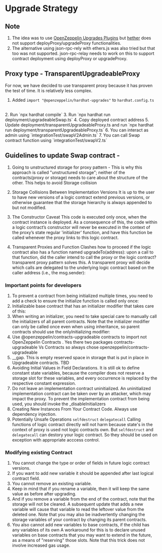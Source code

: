 # Upgrade Strategy 
## Note 
1. The idea was to use [OpenZeppelin Upgrades Plugins](https://docs.openzeppelin.com/upgrades) but [hether](https://www.npmjs.com/package/) does not support deployProxy/upgradeProxy functionalities. 
2. The alternative using json-rpc-rely with ethers.js was also tried but that too was not supported. json-rpc-relay needs to work on this to support contract deployment using deployProxy or upgradeProxy. 

## Proxy type - TransparentUpgradeableProxy
For now, we have decided to use transparent proxy because it has proven the test of time. It is relatively less complex.

1. Added `import "@openzeppelin/hardhat-upgrades"` to `hardhat.config.ts`
<br />
2. Run `npx hardhat compile`
3. Run `npx hardhat run deployment/upgradeableSwap.ts`
4. Copy deployed contract address
5. Update deployment/transparentUpgradeableProxy.ts and run `npx hardhat run deployment/transparentUpgradeableProxy.ts`
6. You can interact as admin using `integrationTest/swapV2Admin.ts`
7. You can call Swap contract function using `integrationTest/swapV2.ts`


## Guidelines to update Swap contract - 

1. Going to unstructured storage for proxy pattern -
      This is why this approach is called "unstructured storage"; neither of the contracts(proxy or storage) needs to care about the structure of the other.
      This helps to avoid Storage collision

2. Storage Collisions Between Implementation Versions
      It is up to the user to have new versions of a logic contract extend previous versions, or otherwise guarantee that the storage hierarchy is always appended to but not modified.

3. The Constructor Caveat
    This code is executed only once, when the contract instance is deployed. As a consequence of this, the code within a logic contract’s constructor will never be executed in the context of the proxy’s state
    regular 'initializer' function, and have this function be called whenever the proxy links to this logic contract.

4. Transparent Proxies and Function Clashes
    how to proceed if the logic contract also has a function named upgradeTo(address): upon a call to that function, did the caller intend to call the proxy or the logic contract?
    transparent proxy pattern solves this. A transparent proxy will decide which calls are delegated to the underlying logic contract based on the caller address (i.e., the msg.sender):

### Important points for developers 
1. To prevent a contract from being initialized multiple times, you need to add a check to ensure the initialize function is called only once:
2. Initializable base contract that has an initializer modifier that takes care of this:
3. When writing an initializer, you need to take special care to manually call the initializers of all parent contracts. Note that the initializer modifier can only be called once even when using inheritance, so parent contracts should use the onlyInitializing modifier:
4. Use @openzeppelin/contracts-upgradeable contracts to import not OpenZeppelin Contracts . Yes there two packages contracts-upgradeable Vs Contracts so always chose openzeppelin/contracts-upgradeable
5. __gap. This is empty reserved space in storage that is put in place in Upgradeable contracts. TBD
6. Avoiding Initial Values in Field Declarations. It is still ok to define constant state variables, because the compiler does not reserve a storage slot for these variables, and every occurrence is replaced by the respective constant expression.
7. Do not leave an implementation contract uninitialized. An uninitialized implementation contract can be taken over by an attacker, which may impact the proxy. To prevent the implementation contract from being used, you should invoke the _disableInitializers
8. Creating New Instances From Your Contract Code.  Always use dependency injection.
9. Potentially Unsafe Operations 
`selfdestruct`
`delegatecall`
Calling functions of logic contract directly will not harm because state's in the context of proxy is used not logic contracts own. But `selfdestruct` and `delegatecall` can destory your logic contract. So they should be used on exception with appropriate acccess control.



### Modifying existing Contract
  1. You cannot change the type or order of fields in future logic contract versions.
  2. If you want to add new variable it should be appended after last logical contract field.
  3. You cannot remove an existing variable.
  4. Keep in mind that if you rename a variable, then it will keep the same value as before after upgrading.
  5. And if you remove a variable from the end of the contract, note that the storage will not be cleared. A subsequent update that adds a new variable will cause that variable to read the leftover value from the deleted one.
  Note that you may also be inadvertently changing the storage variables of your contract by changing its parent contracts. 
  6. You also cannot add new variables to base contracts, if the child has any variables of its own
  A workaround for this is to declare unused variables on base contracts that you may want to extend in the future, as a means of "reserving" those slots. Note that this trick does not involve increased gas usage.
